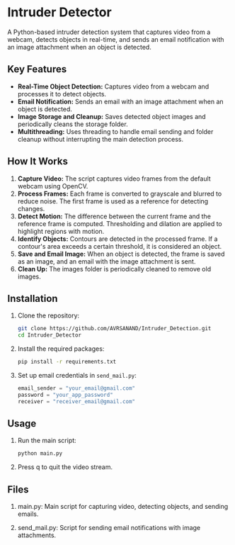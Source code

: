 # Intruder Detector

A Python-based intruder detection system that captures video from a webcam, detects objects in real-time, and sends an email notification with an image attachment when an object is detected.

## Key Features

- **Real-Time Object Detection:** Captures video from a webcam and processes it to detect objects.
- **Email Notification:** Sends an email with an image attachment when an object is detected.
- **Image Storage and Cleanup:** Saves detected object images and periodically cleans the storage folder.
- **Multithreading:** Uses threading to handle email sending and folder cleanup without interrupting the main detection process.

## How It Works

1. **Capture Video:** The script captures video frames from the default webcam using OpenCV.
2. **Process Frames:** Each frame is converted to grayscale and blurred to reduce noise. The first frame is used as a reference for detecting changes.
3. **Detect Motion:** The difference between the current frame and the reference frame is computed. Thresholding and dilation are applied to highlight regions with motion.
4. **Identify Objects:** Contours are detected in the processed frame. If a contour's area exceeds a certain threshold, it is considered an object.
5. **Save and Email Image:** When an object is detected, the frame is saved as an image, and an email with the image attachment is sent.
6. **Clean Up:** The images folder is periodically cleaned to remove old images.

## Installation

1. Clone the repository:
    ```bash
    git clone https://github.com/AVRSANAND/Intruder_Detection.git
    cd Intruder_Detector
    ```

2. Install the required packages:
    ```bash
    pip install -r requirements.txt
    ```

3. Set up email credentials in `send_mail.py`:
    ```python
    email_sender = "your_email@gmail.com"
    password = "your_app_password"
    receiver = "receiver_email@gmail.com"
    ```

## Usage

1. Run the main script:
    ```bash
    python main.py
    ```

2. Press q to quit the video stream.

## Files
1. main.py: Main script for capturing video, detecting objects, and sending emails.

2. send_mail.py: Script for sending email notifications with image attachments.

